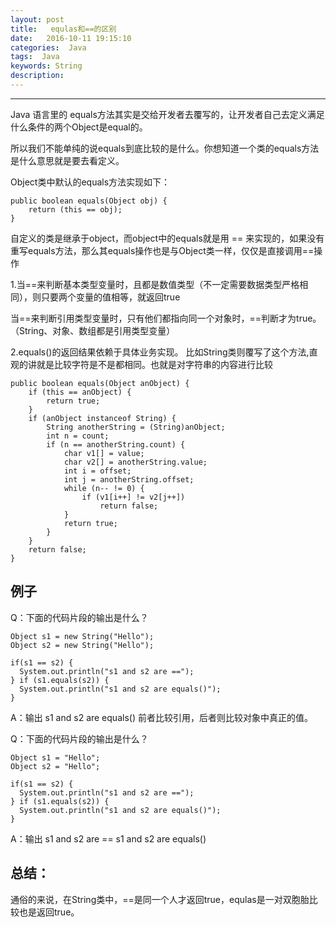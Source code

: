 ```yaml
---
layout: post
title:   equlas和==的区别
date:   2016-10-11 19:15:10
categories:  Java
tags:  Java
keywords: String
description: 
---
```

----------------------------------


Java 语言里的 equals方法其实是交给开发者去覆写的，让开发者自己去定义满足什么条件的两个Object是equal的。

所以我们不能单纯的说equals到底比较的是什么。你想知道一个类的equals方法是什么意思就是要去看定义。

Object类中默认的equals方法实现如下：

```
public boolean equals(Object obj) {
    return (this == obj);
}
```

自定义的类是继承于object，而object中的equals就是用  == 来实现的，如果没有重写equals方法，那么其equals操作也是与Object类一样，仅仅是直接调用==操作

1.当==来判断基本类型变量时，且都是数值类型（不一定需要数据类型严格相同），则只要两个变量的值相等，就返回true

当==来判断引用类型变量时，只有他们都指向同一个对象时，==判断才为true。（String、对象、数组都是引用类型变量）

2.equals()的返回结果依赖于具体业务实现。
比如String类则覆写了这个方法,直观的讲就是比较字符是不是都相同。也就是对字符串的内容进行比较
```
public boolean equals(Object anObject) {
    if (this == anObject) {
        return true;
    }
    if (anObject instanceof String) {
        String anotherString = (String)anObject;
        int n = count;
        if (n == anotherString.count) {
            char v1[] = value;
            char v2[] = anotherString.value;
            int i = offset;
            int j = anotherString.offset;
            while (n-- != 0) {
                if (v1[i++] != v2[j++])
                    return false;
            }
            return true;
        }
    }
    return false;
}
```

## 例子

Q：下面的代码片段的输出是什么？
```
Object s1 = new String("Hello");
Object s2 = new String("Hello");
 
if(s1 == s2) {
  System.out.println("s1 and s2 are ==");
} if (s1.equals(s2)) {
  System.out.println("s1 and s2 are equals()");
}
```
A：输出      s1 and s2 are equals()
前者比较引用，后者则比较对象中真正的值。

Q：下面的代码片段的输出是什么？
```
Object s1 = "Hello";
Object s2 = "Hello";
 
if(s1 == s2) {
  System.out.println("s1 and s2 are ==");
} if (s1.equals(s2)) {
  System.out.println("s1 and s2 are equals()");
}
```
A：输出
s1 and s2 are ==
s1 and s2 are equals()


## 总结：
通俗的来说，在String类中，==是同一个人才返回true，equlas是一对双胞胎比较也是返回true。